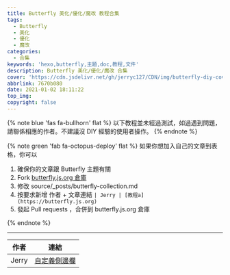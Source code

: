 ```yaml
---
title: Butterfly 美化/優化/魔改 教程合集
tags:
  - Butterfly
  - 美化
  - 優化
  - 魔改
categories:
  - 合集
keywords: 'hexo,butterfly,主題,doc,教程,文件'
description: Butterfly 美化/優化/魔改 合集
cover: 'https://cdn.jsdelivr.net/gh/jerryc127/CDN/img/butterfly-diy-cover.png'
abbrlink: 7670b080
date: 2021-01-02 18:11:22
top_img:
copyright: false
---
```


{% note blue 'fas fa-bullhorn' flat %}
以下教程並未經過測試，如過遇到問題，請聯係相應的作者。不建議沒 DIY 經驗的使用者操作。
{% endnote %}

{% note green 'fab fa-octopus-deploy' flat %}
如果你想加入自己的文章到表格，你可以

1. 確保你的文章跟 Butterfly 主題有關
2. Fork [butterfly.js.org 倉庫](https://github.com/jerryc127/butterfly.js.org)
3. 修改 source/_posts/butterfly-collection.md
4. 按要求新增 作者 + 文章連結 `| Jerry | [教程a](https://butterfly.js.org)`
5. 發起 Pull requests ，合併到 butterfly.js.org 倉庫

{% endnote %}

<hr>


| 作者  |                           連結                           |
| :---: | :------------------------------------------------------: |
| Jerry | [自定義側邊欄](https://butterfly.js.org/posts/ea33ab97/) |


